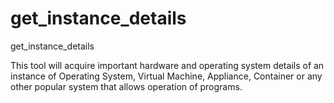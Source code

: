 get_instance_details
====================

get_instance_details

This tool will acquire important hardware and operating system details of an instance of Operating System, Virtual Machine, Appliance, Container or any other popular system that allows operation of programs.
